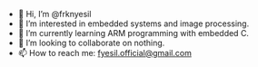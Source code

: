 - 👋 Hi, I’m @frknyesil
- 👀 I’m interested in embedded systems and image processing.
- 🌱 I’m currently learning ARM programming with embedded C.
- 💞️ I’m looking to collaborate on nothing.
- 📫 How to reach me: fyesil.official@gmail.com

<!---
frknyesil/frknyesil is a ✨ special ✨ repository because its `README.md` (this file) appears on your GitHub profile.
You can click the Preview link to take a look at your changes.
--->
